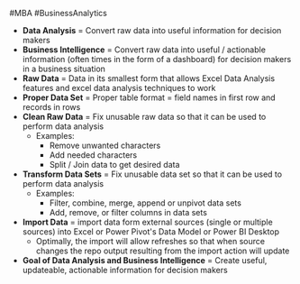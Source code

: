 #MBA #BusinessAnalytics
- **Data Analysis** = Convert raw data into useful information for decision makers
- **Business Intelligence** = Convert raw data into useful / actionable information (often times in the form of a dashboard) for decision makers in a business situation
- **Raw Data** = Data in its smallest form that allows Excel Data Analysis features and excel data analysis techniques to work
- **Proper Data Set** = Proper table format = field names in first row and records in rows
- **Clean Raw Data** = Fix unusable raw data so that it can be used to perform data analysis
	- Examples:
		- Remove unwanted characters
		- Add needed characters
		- Split / Join data to get desired data
- **Transform Data Sets** = Fix unusable data set so that it can be used to perform data analysis
	- Examples: 
		- Filter, combine, merge, append or unpivot data sets
		- Add, remove, or filter columns in data sets
- **Import Data** = import data form external sources (single or multiple sources) into Excel or Power Pivot's Data Model or Power BI Desktop
	- Optimally, the import will allow refreshes so that when source changes the repo output resulting from the import action will update 
- **Goal of Data Analysis and Business Intelligence** = Create useful, updateable, actionable information for decision makers